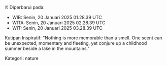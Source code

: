 ⏰ Diperbarui pada:
- WIB: Senin, 20 Januari 2025 01.28.39 UTC
- WITA: Senin, 20 Januari 2025 02.28.39 UTC
- WIT: Senin, 20 Januari 2025 03.28.39 UTC

Kutipan Inspiratif:
"Nothing is more memorable than a smell. One scent can be unexpected, momentary and fleeting, yet conjure up a childhood summer beside a lake in the mountains."


Kategori: nature


